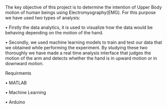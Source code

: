 The key objective of this project is to determine the intention of Upper Body motion of human beings
using Electromyography(EMG). For this purpose we have used two types of analysis:

• Firstly the data analytics, it is used to visualize how the data would be behaving depending on the motion of the hand.

• Secondly, we used machine learning models to train and test our data that we obtained while performing the experiment. By studying these two thoroughly we have made a real time analysis interface that judges
the motion of the arm and detects whether the hand is in upward motion or in downward motion.

Requirments

• MATLAB

• Machine Learning

• Arduino 
